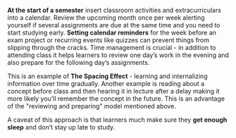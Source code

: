 **At the start of a semester** insert classroom activities and extracurriculars into a calendar. Review the upcoming month once per week alerting yourself if several assignments are due at the same time and you need to start studying early. **Setting calendar reminders** for the week before an exam project or recurring events like quizzes can prevent things from slipping through the cracks. Time management is crucial - in addition to attending class it helps learners to review one day’s work in the evening and also prepare for the following day’s assignments.

This is an example of **The Spacing Effect** - learning and internalizing information over time gradually. Another example is reading about a concept before class and then hearing it in lecture after a delay making it more likely you’ll remember the concept in the future. This is an advantage of the "reviewing and preparing" model mentioned above.

A caveat of this approach is that learners much make sure they **get enough sleep** and don’t stay up late to study.